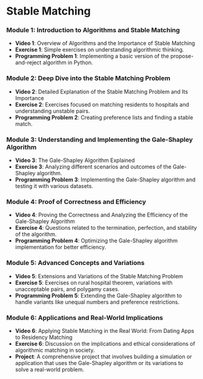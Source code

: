 # Stable Matching

### Module 1: Introduction to Algorithms and Stable Matching
- **Video 1**: Overview of Algorithms and the Importance of Stable Matching
- **Exercise 1**: Simple exercises on understanding algorithmic thinking.
- **Programming Problem 1**: Implementing a basic version of the propose-and-reject algorithm in Python.

### Module 2: Deep Dive into the Stable Matching Problem
- **Video 2**: Detailed Explanation of the Stable Matching Problem and Its Importance
- **Exercise 2**: Exercises focused on matching residents to hospitals and understanding unstable pairs.
- **Programming Problem 2**: Creating preference lists and finding a stable match.

### Module 3: Understanding and Implementing the Gale-Shapley Algorithm
- **Video 3**: The Gale-Shapley Algorithm Explained
- **Exercise 3**: Analyzing different scenarios and outcomes of the Gale-Shapley algorithm.
- **Programming Problem 3**: Implementing the Gale-Shapley algorithm and testing it with various datasets.

### Module 4: Proof of Correctness and Efficiency
- **Video 4**: Proving the Correctness and Analyzing the Efficiency of the Gale-Shapley Algorithm
- **Exercise 4**: Questions related to the termination, perfection, and stability of the algorithm.
- **Programming Problem 4**: Optimizing the Gale-Shapley algorithm implementation for better efficiency.

### Module 5: Advanced Concepts and Variations
- **Video 5**: Extensions and Variations of the Stable Matching Problem
- **Exercise 5**: Exercises on rural hospital theorem, variations with unacceptable pairs, and polygamy cases.
- **Programming Problem 5**: Extending the Gale-Shapley algorithm to handle variants like unequal numbers and preference restrictions.

### Module 6: Applications and Real-World Implications
- **Video 6**: Applying Stable Matching in the Real World: From Dating Apps to Residency Matching
- **Exercise 6**: Discussion on the implications and ethical considerations of algorithmic matching in society.
- **Project**: A comprehensive project that involves building a simulation or application that uses the Gale-Shapley algorithm or its variations to solve a real-world problem.
